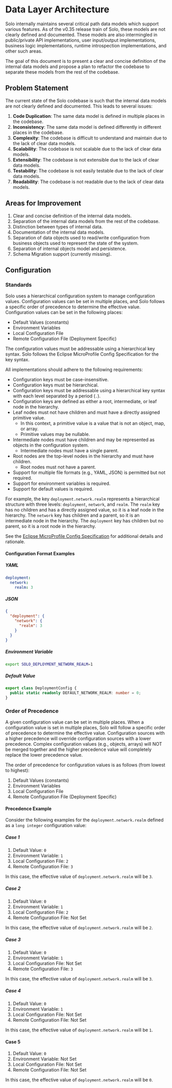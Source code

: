 # Data Layer Architecture

Solo internally maintains several critical path data models which support various features. 
As of the v0.35 release train of Solo, these models are not clearly defined and documented. These 
models are also intermingled in public/private API implementations, user input/output 
implementations, business logic implementations, runtime introspection implementations, and other 
such areas.

The goal of this document is to present a clear and concise definition of the internal data models
and propose a plan to refactor the codebase to separate these models from the rest of the codebase.

[todo]: <> (Move the problem statement and areas for improvement to the technical design doc)
## Problem Statement

The current state of the Solo codebase is such that the internal data models are not clearly defined
and documented. This leads to several issues:

1. **Code Duplication**: The same data model is defined in multiple places in the codebase.
2. **Inconsistency**: The same data model is defined differently in different places in the codebase.
3. **Complexity**: The codebase is difficult to understand and maintain due to the lack of clear data models.
4. **Scalability**: The codebase is not scalable due to the lack of clear data models.
5. **Extensibility**: The codebase is not extensible due to the lack of clear data models.
6. **Testability**: The codebase is not easily testable due to the lack of clear data models.
7. **Readability**: The codebase is not readable due to the lack of clear data models.

## Areas for Improvement

1. Clear and concise definition of the internal data models.
2. Separation of the internal data models from the rest of the codebase.
3. Distinction between types of internal data.
4. Documentation of the internal data models.
5. Separation of data objects used to read/write configuration from business objects used to represent the state of the system.
6. Separation of internal objects model and persistence. 
7. Schema Migration support (currently missing).

## Configuration

### Standards

Solo uses a hierarchical configuration system to manage configuration values. Configuration values can
be set in multiple places, and Solo follows a specific order of precedence to determine the effective
value. Configuration values can be set in the following places:

* Default Values (constants)
* Environment Variables 
* Local Configuration File
* Remote Configuration File (Deployment Specific)

The configuration values must be addressable using a hierarchical key syntax. Solo follows the 
Eclipse MicroProfile Config Specification for the key syntax. 

All implementations should adhere to the following requirements:

* Configuration keys must be case-insensitive.
* Configuration keys must be hierarchical.
* Configuration keys must be addressable using a hierarchical key syntax with each level separated by a period (`.`).
* Configuration keys are defined as either a root, intermediate, or leaf node in the hierarchy.
* Leaf nodes must not have children and must have a directly assigned primitive value.
  * In this context, a primitive value is a value that is not an object, map, or array.
  * Primitive values may be nullable.
* Intermediate nodes must have children and may be represented as objects in the configuration system.
  * Intermediate nodes must have a single parent.
* Root nodes are the top-level nodes in the hierarchy and must have children.
  * Root nodes must not have a parent.
* Support for multiple file formats (e.g., YAML, JSON) is permitted but not required.
* Support for environment variables is required.
* Support for default values is required.

For example, the key `deployment.network.realm` represents a hierarchical structure with three 
levels: `deployment`, `network`, and `realm`. The `realm` key has no children and has a directly 
assigned value, so it is a leaf node in the hierarchy. The `network` key has children and a parent, 
so it is an intermediate node in the hierarchy. The `deployment` key has children but no parent, so
it is a root node in the hierarchy.

See the [Eclipse MicroProfile Config Specification](https://download.eclipse.org/microprofile/microprofile-config-3.1/microprofile-config-spec-3.1.html#_rationale) 
for additional details and rationale.

#### Configuration Format Examples

##### YAML
```yaml
deployment:
  network:
    realm: 3
```

##### JSON
```json
{
  "deployment": {
    "network": {
      "realm": 3
    }
  }
}
```

##### Environment Variable
```bash
export SOLO_DEPLOYMENT_NETWORK_REALM=1
```

##### Default Value
```typescript
export class DeploymentConfig {
  public static readonly DEFAULT_NETWORK_REALM: number = 0;
}
```

### Order of Precedence

A given configuration value can be set in multiple places. When a configuration value is set in 
multiple places, Solo will follow a specific order of precedence to determine the effective value.
Configuration sources with a higher precedence will override configuration sources with a lower 
precedence. Complex configuration values (e.g., objects, arrays) will NOT be merged together and
the higher precedence value will completely replace the lower precedence value.

The order of precedence for configuration values is as follows (from lowest to highest):

1. Default Values (constants)
2. Environment Variables
3. Local Configuration File
4. Remote Configuration File (Deployment Specific)

#### Precedence Example

Consider the following examples for the `deployment.network.realm` defined as a `long integer` configuration value:

##### Case 1

1. Default Value: `0`
2. Environment Variable: `1`
3. Local Configuration File: `2`
4. Remote Configuration File: `3`

In this case, the effective value of `deployment.network.realm` will be `3`.

##### Case 2

1. Default Value: `0`
2. Environment Variable: `1`
3. Local Configuration File: `2`
4. Remote Configuration File: Not Set

In this case, the effective value of `deployment.network.realm` will be `2`.

##### Case 3

1. Default Value: `0`
2. Environment Variable: `1`
3. Local Configuration File: Not Set
4. Remote Configuration File: `3`

In this case, the effective value of `deployment.network.realm` will be `3`.

##### Case 4

1. Default Value: `0`
2. Environment Variable: `1`
3. Local Configuration File: Not Set
4. Remote Configuration File: Not Set

In this case, the effective value of `deployment.network.realm` will be `1`.

#### Case 5

1. Default Value: `0`
2. Environment Variable: Not Set
3. Local Configuration File: Not Set
4. Remote Configuration File: Not Set

In this case, the effective value of `deployment.network.realm` will be `0`.



